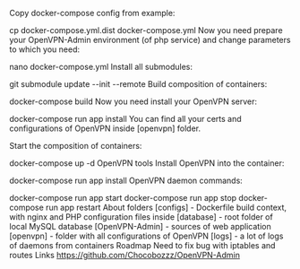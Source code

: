 Copy docker-compose config from example:

cp docker-compose.yml.dist docker-compose.yml
Now you need prepare your OpenVPN-Admin environment (of php service) and change parameters to which you need:

nano docker-compose.yml
Install all submodules:

git submodule update --init --remote
Build composition of containers:

docker-compose build
Now you need install your OpenVPN server:

docker-compose run app install
You can find all your certs and configurations of OpenVPN inside [openvpn] folder.

Start the composition of containers:

docker-compose up -d
OpenVPN tools
Install OpenVPN into the container:

docker-compose run app install
OpenVPN daemon commands:

docker-compose run app start
docker-compose run app stop
docker-compose run app restart
About folders
[configs] - Dockerfile build context, with nginx and PHP configuration files inside
[database] - root folder of local MySQL database
[OpenVPN-Admin] - sources of web application
[openvpn] - folder with all configurations of OpenVPN
[logs] - a lot of logs of daemons from containers
Roadmap
Need to fix bug with iptables and routes
Links
https://github.com/Chocobozzz/OpenVPN-Admin
